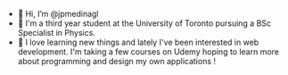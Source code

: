 - 👋 Hi, I’m @jpmedinagl
- 🌱 I'm a third year student at the University of Toronto pursuing a BSc Specialist in Physics.
- 💞️ I love learning new things and lately I've been interested in web development. I'm taking a few courses on Udemy hoping to learn more about programming and design my own applications !
<!--- - 👀 --->
<!--- - 📫 --->

<!---
jpmedinagl/jpmedinagl is a ✨ special ✨ repository because its `README.md` (this file) appears on your GitHub profile.
You can click the Preview link to take a look at your changes.
--->
